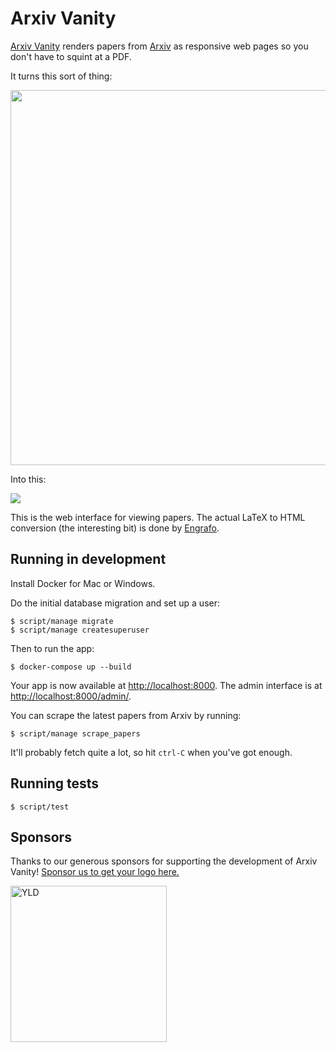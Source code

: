 # Arxiv Vanity

[Arxiv Vanity](https://www.arxiv-vanity.com) renders papers from [Arxiv](https://arxiv.org) as responsive web pages so you don't have to squint at a PDF.

It turns this sort of thing:

<img src="docs/screenshot-pdf.png" width="600">

Into this:

<img src="docs/screenshot-screens.png">

This is the web interface for viewing papers. The actual LaTeX to HTML conversion (the interesting bit) is done by [Engrafo](https://github.com/arxiv-vanity/engrafo).

## Running in development

Install Docker for Mac or Windows.

Do the initial database migration and set up a user:

    $ script/manage migrate
    $ script/manage createsuperuser

Then to run the app:

    $ docker-compose up --build

Your app is now available at [http://localhost:8000](http://localhost:8000). The admin interface is at [http://localhost:8000/admin/](http://localhost:8000/admin/).

You can scrape the latest papers from Arxiv by running:

    $ script/manage scrape_papers

It'll probably fetch quite a lot, so hit `ctrl-C` when you've got enough.

## Running tests

    $ script/test

## Sponsors

Thanks to our generous sponsors for supporting the development of Arxiv Vanity! [Sponsor us to get your logo here.](https://www.patreon.com/arxivvanity)

[<img src="arxiv_vanity/static/sponsor-yld.png" alt="YLD" width="250" />](https://www.yld.io/)
